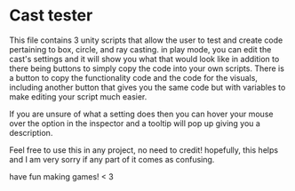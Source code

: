 # Cast tester

This file contains 3 unity scripts that allow the user to test and create code pertaining to box, circle, and ray casting.
in play mode, you can edit the cast's settings and it will show you what that would look like in addition to there being buttons to simply copy the code
into your own scripts. There is a button to copy the functionality code and the code for the visuals, including another button that gives you the same
code but with variables to make editing your script much easier.

If you are unsure of what a setting does then you can hover your mouse over the option in the inspector and a tooltip will pop up giving you a description.

Feel free to use this in any project, no need to credit!
hopefully, this helps and I am very sorry if any part of it comes as confusing.

have fun making games! < 3
